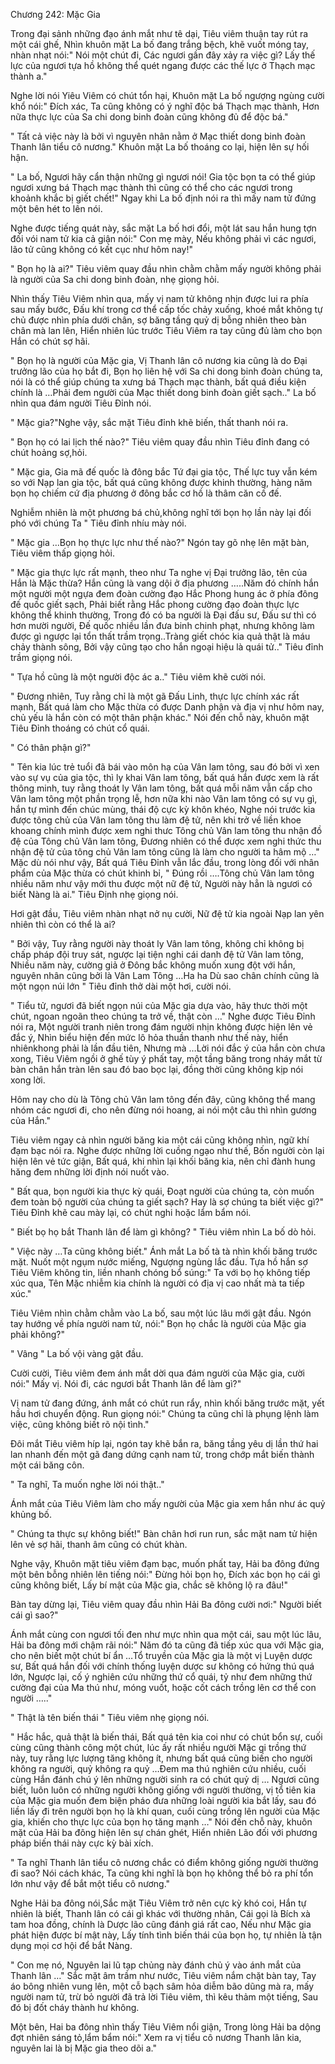 




Chương 242: Mặc Gia


Trong đại sảnh những đạo ánh mắt như tê dại, Tiêu viêm thuận tay rút ra một cái ghế, Nhìn khuôn mặt La bố đang trắng bệch, khẽ vuốt móng tay, nhàn nhạt nói:" Nói một chút đi, Các ngươi gần đây xảy ra việc gì? Lấy thế lực của ngươi tựa hồ không thể quét ngang được các thế lực ở Thạch mạc thành a."

Nghe lời nói Yiêu Viêm có chút tổn hại, Khuôn mặt La bố ngượng ngùng cười khổ nói:" Đích xác, Ta cũng không có ý nghĩ độc bá Thạch mạc thành, Hơn nữa thực lực của Sa chi dong binh đoàn cũng không đủ để độc bá."

" Tất cả việc này là bởi vì nguyên nhân nằm ở Mạc thiết dong binh đoàn Thanh lân tiểu cô nương." Khuôn mặt La bố thoáng co lại, hiện lên sự hối hận.

" La bố, Ngươi hãy cẩn thận những gì ngươi nói! Gia tộc bọn ta có thể giúp ngươi xưng bá Thạch mạc thành thì cũng có thể cho các ngươi trong khoảnh khắc bị giết chết!" Ngay khi La bố định nói ra thì mấy nam tử đứng một bên hét to lên nói.

Nghe được tiếng quát này, sắc mặt La bố hơi đổi, một lát sau hắn hung tợn đối vói nam tử kia cả giận nói:" Con mẹ mày, Nếu không phải vì các ngươi, lão tử cũng không có kết cục như hôm nay!"

" Bọn họ là ai?" Tiêu viêm quay đầu nhìn chằm chằm mấy người không phải là người của Sa chi dong binh đoàn, nhẹ giọng hỏi.

Nhìn thấy Tiêu Viêm nhìn qua, mấy vị nam tử không nhịn được lui ra phía sau mấy bước, Đấu khí trong cơ thể cấp tốc chảy xuống, khoé mắt không tự chủ được nhìn phía dưới chân, sợ băng tầng quỷ dị bỗng nhiên theo bàn chân mà lan lên, Hiển nhiên lúc trước Tiêu Viêm ra tay cũng đủ làm cho bọn Hắn có chút sợ hãi.

" Bọn họ là người của Mặc gia, Vị Thanh lân cô nương kia cũng là do Đại trưởng lão của họ bắt đi, Bọn họ liên hệ với Sa chi dong binh đoàn chúng ta, nói là có thể giúp chúng ta xưng bá Thạch mạc thành, bất quá điều kiện chính là …Phải đem người của Mạc thiết dong binh đoàn giết sạch.." La bố nhìn qua đám người Tiêu Đỉnh nói.

" Mặc gia?"Nghe vậy, sắc mặt Tiêu đỉnh khẽ biến, thất thanh nói ra.

" Bọn họ có lai lịch thế nào?" Tiêu viêm quay đầu nhìn Tiêu đỉnh đang có chút hoảng sợ,hỏi.

" Mặc gia, Gia mã đế quốc là đông bắc Tứ đại gia tộc, Thế lực tuy vẫn kém so với Nạp lan gia tộc, bất quá cũng không được khinh thường, hàng năm bọn họ chiếm cứ địa phương ở đông bắc cơ hồ là thâm căn cố đế.

Nghiễm nhiên là một phương bá chủ,không nghĩ tới bọn họ lần này lại đối phó với chúng Ta " Tiêu đỉnh nhíu mày nói.

" Mặc gia …Bọn họ thực lực như thế nào?" Ngón tay gõ nhẹ lên mặt bàn, Tiêu viêm thấp giọng hỏi.

" Mặc gia thực lực rất mạnh, theo như Ta nghe vị Đại trưởng lão, tên của Hắn là Mặc thừa? Hắn cũng là vang dội ở địa phương …..Năm đó chính hắn một người một ngựa đem đoàn cường đạo Hắc Phong hung ác ở phía đông đế quốc giết sạch, Phải biết rằng Hắc phong cường đạo đoàn thực lực không thể khinh thường, Trong đó có ba người là Đại đấu sư, Đấu sư thì có hơn mười người, Đế quốc nhiều lần đưa binh chinh phạt, nhưng không làm được gì ngược lại tổn thất trầm trọng..Tràng giết chóc kia quả thật là máu chảy thành sông, Bởi vậy cũng tạo cho hắn ngoại hiệu là quái tử.." Tiêu đỉnh trầm giọng nói.

" Tựa hồ cũng là một người độc ác a.." Tiêu viêm khẽ cười nói.

" Đương nhiên, Tuy rằng chỉ là một gã Đấu Linh, thực lực chính xác rất mạnh, Bất quá làm cho Mặc thừa có được Danh phận và địa vị như hôm nay, chủ yếu là hắn còn có một thân phận khác." Nói đến chỗ này, khuôn mặt Tiêu Đỉnh thoáng có chút cổ quái.

" Có thân phận gì?"

" Tên kia lúc trẻ tuổi đã bái vào môn hạ của Vân lam tông, sau đó bởi vì xen vào sự vụ của gia tộc, thì ly khai Vân lam tông, bất quá hắn được xem là rất thông minh, tuy rằng thoát ly Vân lam tông, bất quá mỗi năm vẫn cấp cho Vân lam tông một phần trọng lễ, hơn nữa khi nào Vân lam tông có sự vụ gì, hắn tự mình đến chúc mùng, thái độ cực kỳ khôn khéo, Nghe nói trước kia được tông chủ của Vân lam tông thu làm đệ tử, nên khi trở về liền khoe khoang chính mình được xem nghi thưc Tông chủ Vân lam tông thu nhận đồ đệ của Tông chủ Vân lam tông, Đương nhiên có thể được xem nghi thức thu nhận đệ tử của tông chủ Vân lam tông cũng là làm cho người ta hâm mộ …" Mặc dù nói như vậy, Bất quá Tiêu Đỉnh vẫn lắc đầu, trong lòng đối với nhân phẩm của Mặc thừa có chút khinh bỉ, " Đúng rồi ….Tông chủ Vân lam tông nhiều năm như vậy mới thu được một nữ đệ tử, Người này hẳn là ngươi có biết Nàng là ai." Tiêu Định nhẹ giọng nói.

Hơi gật đầu, Tiêu viêm nhàn nhạt nở nụ cười, Nữ đệ tử kia ngoài Nạp lan yên nhiên thì còn có thể là ai?

" Bởi vậy, Tuy rằng người này thoát ly Vân lam tông, không chỉ không bị chấp pháp đội truy sát, ngược lại tiện nghi cái danh đệ tử Vân lam tông, Nhiều năm này, cường giả ở Đông bắc không muốn xung đột với hắn, nguyên nhân cũng bởi là Vân Lam Tông …Ha ha Dù sao chân chính cũng là một ngọn núi lớn " Tiêu đỉnh thở dài một hơi, cười nói.

" Tiểu tử, ngươi đã biết ngọn núi của Mặc gia dựa vào, hãy thưc thời một chút, ngoan ngoãn theo chúng ta trở về, thật còn …" Nghe được Tiêu Đỉnh nói ra, Một người tranh niên trong đám người nhịn không được hiện lên vẻ đắc ý, Nhìn biểu hiện đến mức lô hỏa thuần thanh như thế này, hiển nhiênkhong phải là lần đầu tiên, Nhưng mà …Lời nói đắc ý của hắn còn chưa xong, Tiêu Viêm ngồi ở ghế tùy ý phất tay, một tầng băng trong nháy mắt từ bàn chân hắn tràn lên sau đó bao bọc lại, đồng thời cũng không kịp nói xong lời.

Hôm nay cho dù là Tông chủ Vân lam tông đến đây, cũng không thể mang nhóm các ngươi đi, cho nên đừng nói hoang, ai nói một câu thì nhìn gương của Hắn."

Tiêu viêm ngay cả nhìn người băng kia một cái cũng không nhìn, ngữ khí đạm bạc nói ra. Nghe được những lời cuồng ngạo như thế, Bốn người còn lại hiện lên vẻ tức giận, Bất quá, khi nhìn lại khối băng kia, nên chỉ đành hung hăng đem những lời định nói nuốt vào.

" Bất qua, bọn người kia thực kỳ quái, Đoạt người của chúng ta, còn muốn đem toàn bộ người của chúng ta giết sạch? Hay là sợ chúng ta biết việc gì?" Tiêu Đỉnh khẽ cau mày lại, có chút nghi hoặc lẩm bẩm nói.

" Biết bọ họ bắt Thanh lân để làm gì không? " Tiêu viêm nhìn La bố dò hỏi.

" Việc này …Ta cũng không biết." Ánh mắt La bố tà tà nhìn khối băng trước mặt. Nuốt một ngụm nước miếng, Ngượng ngùng lắc đầu. Tựa hồ hắn sợ Tiêu Viêm không tin, liền nhanh chóng bổ súng:" Ta với bọ họ không tiếp xúc qua, Tên Mặc nhiễm kia chính là người có địa vị cao nhất mà ta tiếp xúc."

Tiêu Viêm nhìn chằm chằm vào La bố, sau một lúc lâu mới gật đầu. Ngón tay hướng về phía người nam tử, nói:" Bọn họ chắc là người của Mặc gia phải không?"

" Vâng " La bố vội vàng gật đầu.

Cười cười, Tiêu viêm đem ánh mắt dời qua đám người của Mặc gia, cười nói:" Mấy vị. Nói đi, các ngươi bắt Thanh lân để làm gì?"

Vị nam tử đang đứng, ánh mắt có chút run rẩy, nhìn khối băng trước mặt, yết hầu hơi chuyển động. Run giọng nói:" Chúng ta cũng chỉ là phụng lệnh làm việc, cũng không biết rõ nội tình."

Đôi mắt Tiêu viêm híp lại, ngón tay khẽ bắn ra, băng tầng yêu dị lần thứ hai lan nhanh đến một gã đang dứng cạnh nam tử, trong chớp mắt biến thành một cái băng côn.

" Ta nghĩ, Ta muốn nghe lời nói thật.."

Ánh mắt của Tiêu Viêm làm cho mấy người của Mặc gia xem hắn như ác quỷ khủng bố.

" Chúng ta thực sự không biết!" Bàn chân hơi run run, sắc mặt nam tử hiện lên vẻ sợ hãi, thanh âm cũng có chút khàn.

Nghe vậy, Khuôn mặt tiêu viêm đạm bạc, muốn phất tay, Hải ba đông đứng một bên bỗng nhiên lên tiếng nói:" Đừng hỏi bọn họ, Đích xác bọn họ cái gì cũng không biết, Lấy bí mật của Mặc gia, chắc sẽ không lộ ra đâu!"

Bàn tay dừng lại, Tiêu viêm quay đầu nhìn Hải Ba đông cười nơi:" Người biết cái gì sao?"

Ánh mắt cùng con ngươi tối đen như mực nhìn qua một cái, sau một lúc lâu, Hải ba đông mới chậm rãi nói:" Năm đó ta cũng đã tiếp xúc qua với Mặc gia, cho nên biết một chút bí ẩn …Tổ truyền của Mặc gia là một vị Luyện dược sư, Bất quá hắn đối với chính thống luyện dược sư không có hứng thú quá lớn, Ngược lại, cố ý nghiên cứu những thứ cổ quái, tỷ như đem những thứ cường đại của Ma thú như, móng vuốt, hoặc cốt cách trồng lên cơ thể con người ….."

" Thật là tên biến thái " Tiêu viêm nhẹ giọng nói.

" Hắc hắc, quả thật là biến thái, Bất quá tên kia coi như có chút bổn sự, cuối cùng cũng thành công một chút, lúc ấy rất nhiều người Mặc gi trồng thứ này, tuy rằng lực lượng tăng không ít, nhưng bất quá cũng biến cho người không ra người, quỷ không ra quỷ …Đem ma thú nghiên cứu nhiều, cuối cùng Hắn đánh chú ý lên những người sinh ra có chút quỷ dị … Ngươi cũng biết, luôn luôn có những người không giống với người thường, vị tổ tiên kia của Mặc gia muốn đem biện pháo đưa những loài người kia bắt lấy, sau đó liền lấy đi trên người bọn họ là khí quan, cuối cùng trồng lên người của Mặc gia, khiến cho thực lực của bọn họ tăng mạnh …" Nói đến chỗ này, khuôn mặt của Hải ba đông hiện lên sự chán ghét, Hiển nhiên Lão đối với phương pháp biến thái này cực kỳ bài xích.

" Ta nghĩ Thanh lân tiểu cô nương chắc có điểm không giống người thường đi sao? Nói cách khác, Ta cũng khi nghĩ là bọn họ không thể bỏ ra phí tổn lớn như vậy để bắt một tiểu cô nương."

Nghe Hải ba đông nói,Sắc mặt Tiêu Viêm trở nên cực kỳ khó coi, Hắn tự nhiên là biết, Thanh lân có cái gì khác với thường nhân, Cái gọi là Bích xà tam hoa đồng, chính là Dược lão cũng đánh giá rất cao, Nếu như Mặc gia phát hiện được bí mật này, Lấy tính tình biến thái của bọn họ, tự nhiên là tận dụng mọi cơ hội để bắt Nàng.

" Con mẹ nó, Nguyên lai lũ tạp chủng này đánh chủ ý vào ánh mắt của Thanh lân …" Sắc mặt âm trầm như nước, Tiêu viêm nắm chặt bàn tay, Tay áo bông nhiên vung lên, một cỗ bạch sâm hỏa diễm bão dũng mà ra, mấy người nam tử, trừ bỏ người đã trả lời Tiêu viêm, thì kêu thảm một tiếng, Sau đó bị đốt cháy thành hư không.

Một bên, Hai ba đông nhìn thấy Tiêu Viêm nổi giận, Trong lòng Hải ba dộng đợt nhiên sáng tỏ,lẩm bẩm nói:" Xem ra vị tiểu cô nương Thanh lân kia, nguyên lai là bị Mặc gia theo dõi a."




